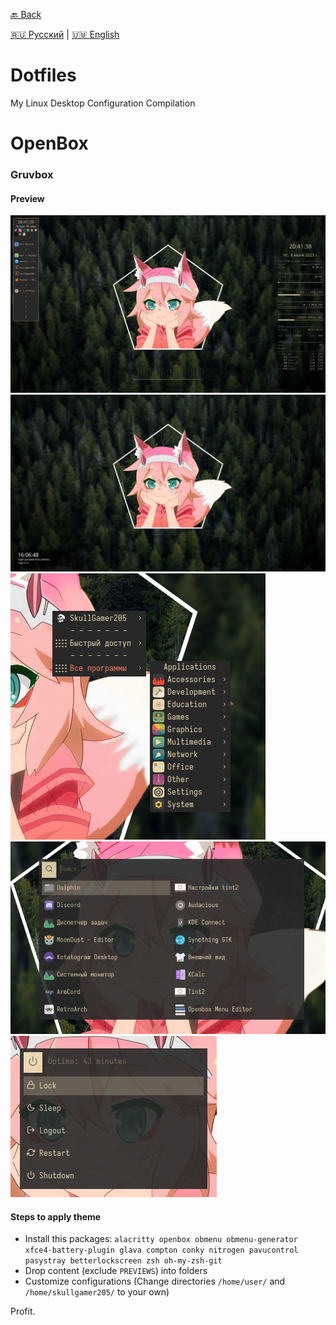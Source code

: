 [🔙 Back](README.md) 

[🇷🇺 Русский](openbox/GRUVBOX/README-ru.md) | [🇺🇲 English](openbox/GRUVBOX/README.md)

# Dotfiles
My Linux Desktop Configuration Compilation

# OpenBox
### Gruvbox
#### Preview

![Main Screen](openbox/GRUVBOX/PREVIEWS/preview-1.png)
![BetterLockScreen](openbox/GRUVBOX/PREVIEWS/preview-4.png)
![OB Menu](openbox/GRUVBOX/PREVIEWS/preview-6.png) ![Rofi: Applications menu](openbox/GRUVBOX/PREVIEWS/preview-7.png)
![Rofi: Power menu](openbox/GRUVBOX/PREVIEWS/preview-8.png)

#### Steps to apply theme

* Install this packages: `alacritty openbox obmenu obmenu-generator xfce4-battery-plugin glava compton conky nitrogen pavucontrol pasystray betterlockscreen zsh oh-my-zsh-git`
* Drop content (exclude `PREVIEWS`) into folders
* Customize configurations (Change directories `/home/user/` and `/home/skullgamer205/` to your own)

Profit.

